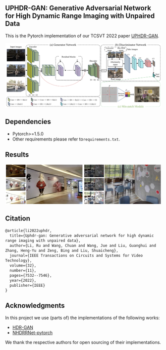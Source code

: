 ## UPHDR-GAN: Generative Adversarial Network for High Dynamic Range Imaging with Unpaired Data

This is the Pytorch implementation of our TCSVT 2022 paper [UPHDR-GAN](https://arxiv.org/pdf/2102.01850.pdf).

![image](./figs/pipeline.png)

## Dependencies

* Pytorch>=1.5.0
* Other requirements please refer to`requirements.txt`.

## Results

![image](./figs/results.png)

## Citation

```
@article{li2022uphdr,
  title={Uphdr-gan: Generative adversarial network for high dynamic range imaging with unpaired data},
  author={Li, Ru and Wang, Chuan and Wang, Jue and Liu, Guanghui and Zhang, Heng-Yu and Zeng, Bing and Liu, Shuaicheng},
  journal={IEEE Transactions on Circuits and Systems for Video Technology},
  volume={32},
  number={11},
  pages={7532--7546},
  year={2022},
  publisher={IEEE}
}
```

## Acknowledgments

In this project we use (parts of) the implementations of the following works:

* [HDR-GAN](https://github.com/nonu116/HDR-GAN)
* [NHDRRNet-pytorch](https://github.com/Galaxies99/NHDRRNet-pytorch) 

We thank the respective authors for open sourcing of their implementations.
